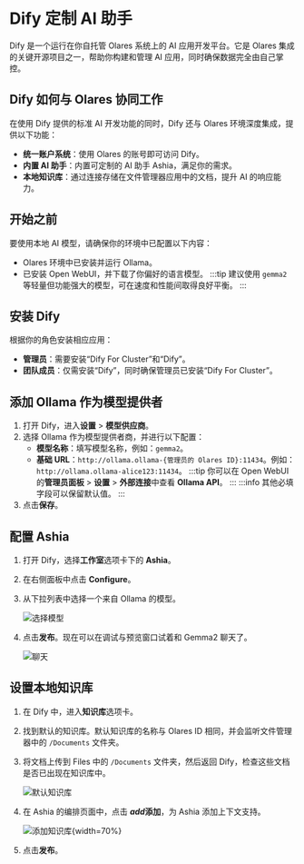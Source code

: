 # Dify 定制 AI 助手

Dify 是一个运行在你自托管 Olares 系统上的 AI 应用开发平台。它是 Olares 集成的关键开源项目之一，帮助你构建和管理 AI 应用，同时确保数据完全由自己掌控。

## Dify 如何与 Olares 协同工作
在使用 Dify 提供的标准 AI 开发功能的同时，Dify 还与 Olares 环境深度集成，提供以下功能：
* **统一账户系统**：使用 Olares 的账号即可访问 Dify。
* **内置 AI 助手**：内置可定制的 AI 助手 Ashia，满足你的需求。
* **本地知识库**：通过连接存储在文件管理器应用中的文档，提升 AI 的响应能力。

## 开始之前
要使用本地 AI 模型，请确保你的环境中已配置以下内容：
- Olares 环境中已安装并运行 Ollama。
- 已安装 Open WebUI，并下载了你偏好的语言模型。
  :::tip
  建议使用 `gemma2` 等轻量但功能强大的模型，可在速度和性能间取得良好平衡。
  :::

## 安装 Dify
根据你的角色安装相应应用：
* **管理员**：需要安装“Dify For Cluster”和“Dify”。
* **团队成员**：仅需安装“Dify”，同时确保管理员已安装“Dify For Cluster”。

## 添加 Ollama 作为模型提供者
1. 打开 Dify，进入**设置** > **模型供应商**。
2. 选择 Ollama 作为模型提供者商，并进行以下配置：
    - **模型名称**：填写模型名称，例如：`gemma2`。
    - **基础 URL**：`http://ollama.ollama-{管理员的 Olares ID}:11434`。例如：`http://ollama.ollama-alice123:11434`。
      :::tip
      你可以在 Open WebUI 的**管理员面板** > **设置** > **外部连接**中查看 **Ollama API**。
      :::
      :::info
      其他必填字段可以保留默认值。
      :::
3. 点击**保存**。

## 配置 Ashia
1. 打开 Dify，选择**工作室**选项卡下的 **Ashia**。
2. 在右侧面板中点击 **Configure**。
3. 从下拉列表中选择一个来自 Ollama 的模型。

   ![选择模型](/images/zh/manual/use-cases/dify-select-model.png#bordered)
4. 点击**发布**。现在可以在调试与预览窗口试着和 Gemma2 聊天了。

   ![聊天](/images/zh/manual/use-cases/dify-chat-with-ashia.png#bordered)

## 设置本地知识库
1. 在 Dify 中，进入**知识库**选项卡。
2. 找到默认的知识库。默认知识库的名称与 Olares ID 相同，并会监听文件管理器中的 `/Documents` 文件夹。
3. 将文档上传到 Files 中的 `/Documents` 文件夹，然后返回 Dify，检查这些文档是否已出现在知识库中。

   ![默认知识库](/images/zh/manual/use-cases/dify-default-knowledge-base.png#bordered)
4. 在 Ashia 的编排页面中，点击 **<i class="material-symbols-outlined">add</i>添加**，为 Ashia 添加上下文支持。

   ![添加知识库](/images/zh/manual/use-cases/dify-add-knowledge-base.png#bordered){width=70%}
5. 点击**发布**。